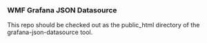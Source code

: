 ### WMF Grafana JSON Datasource

This repo should be checked out as the public_html directory of the grafana-json-datasource tool.
